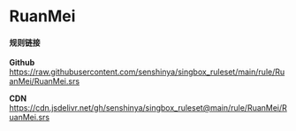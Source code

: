 # RuanMei

#### 规则链接

**Github**
https://raw.githubusercontent.com/senshinya/singbox_ruleset/main/rule/RuanMei/RuanMei.srs

**CDN**
https://cdn.jsdelivr.net/gh/senshinya/singbox_ruleset@main/rule/RuanMei/RuanMei.srs